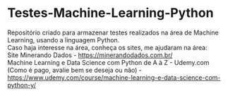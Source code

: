 # Testes-Machine-Learning-Python
Repositório criado para armazenar testes realizados na área de Machine Learning, usando a linguagem Python. <br/>
Caso haja interesse na área, conheça os sites, me ajudaram na área: <br/>
Site Minerando Dados - https://minerandodados.com.br/ <br/>
Machine Learning e Data Science com Python de A à Z - Udemy.com (Como é pago, avalie bem se deseja ou não) - https://www.udemy.com/course/machine-learning-e-data-science-com-python-y/
